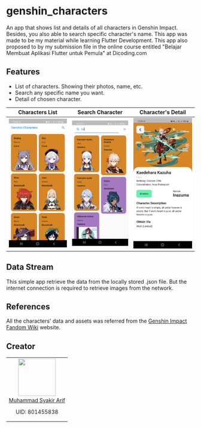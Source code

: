 # genshin_characters

An app that shows list and details of all characters in Genshin Impact.
Besides, you also able to search specific character's name.
This app was made to be my material while learning Flutter Development. 
This app also proposed to by my submission file in the online course entitled "Belajar Membuat Aplikasi Flutter untuk Pemula" at Dicoding.com

## Features
- List of characters. Showing their photos, name, etc.
- Search any specific name you want.
- Detail of chosen character.

| Characters List                                    | Search Character                                     | Character's Detail                                   |
|----------------------------------------------------|------------------------------------------------------|------------------------------------------------------|
| <img src="screenshots/1_img_list.jpg" width="250"> | <img src="screenshots/2_img_search.jpg" width="250"> | <img src="screenshots/3_img_detail.jpg" width="250"> |

## Data Stream
This simple app retrieve the data from the locally stored .json file. But the internet connection is required to retrieve images from the network.
## References
All the characters' data and assets was referred from the [Genshin Impact Fandom Wiki](https://genshin-impact.fandom.com/wiki/) website.

## Creator
<table>
  <tbody>
    <tr>
      <td align="center" valign="top">
        <img width="100" height="100" src="https://github.com/syakirarif.png?s=150">
        <br>
        <a href="https://github.com/syakirarif">Muhammad Syakir Arif</a>
        <p>UID: 801455838</p>
      </td>
    </tr>
  </tbody>
</table>
